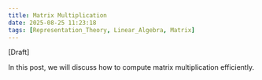 ```yaml
---
title: Matrix Multiplication
date: 2025-08-25 11:23:18
tags: [Representation_Theory, Linear_Algebra, Matrix]
---
```


[Draft]

In this post, we will discuss how to compute matrix multiplication efficiently.